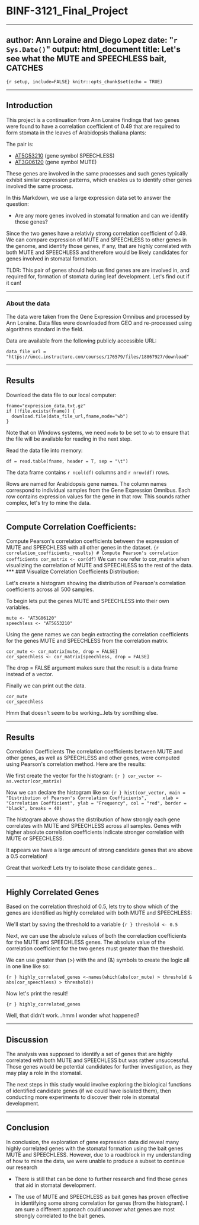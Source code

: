 # BINF-3121_Final_Project
---
author: Ann Loraine and Diego Lopez
date: "`r Sys.Date()`"
output: html_document
title: Let's see what the MUTE and SPEECHLESS bait, CATCHES
---

`{r setup, include=FALSE} knitr::opts_chunk$set(echo = TRUE)`

------------------------------------------------------------------------

## Introduction

This project is a continuation from Ann Loraine findings that two genes
were found to have a correlation coefficient of 0.49 that are required
to form stomata in the leaves of Arabidopsis thaliana plants:

The pair is:

-   [AT5G53210](https://www.arabidopsis.org/servlets/TairObject?name=AT5G53210&type=locus)
    (gene symbol SPEECHLESS)
-   [AT3G06120](https://www.arabidopsis.org/servlets/TairObject?name=AT3G06120&type=locus)
    (gene symbol MUTE)

These genes are involved in the same processes and such genes typically
exhibit similar expression patterns, which enables us to identify other
genes involved the same process.

In this Markdown, we use a large expression data set to answer the
question:

-   Are any more genes involved in stomatal formation and can we
    identify those genes?

Since the two genes have a relativly strong correlation coefficient of
0.49. We can compare expression of MUTE and SPEECHLESS to other genes in
the genome, and identify those genes, if any, that are highly correlated
with both MUTE and SPEECHLESS and therefore would be likely candidates
for genes involved in stomatal formation.

TLDR: This pair of genes should help us find genes are are involved in,
and required for, formation of stomata during leaf development. Let's
find out if it can!

------------------------------------------------------------------------

### About the data

The data were taken from the Gene Expression Omnibus and processed by
Ann Loraine. Data files were downloaded from GEO and re-processed using
algorithms standard in the field.

Data are available from the following publicly accessible URL:

``` {r}
data_file_url = "https://uncc.instructure.com/courses/176579/files/18867927/download"
```

------------------------------------------------------------------------

## Results

Download the data file to our local computer:

``` {r}
fname="expression_data.txt.gz"
if (!file.exists(fname)) {
  download.file(data_file_url,fname,mode="wb")
}
```

Note that on Windows systems, we need `mode` to be set to `wb` to ensure
that the file will be available for reading in the next step.

Read the data file into memory:

``` {r}
df = read.table(fname, header = T, sep = "\t")
```

The data frame contains `r ncol(df)` columns and `r nrow(df)` rows.

Rows are named for Arabidopsis gene names. The column names correspond
to individual samples from the Gene Expression Omnibus. Each row
contains expression values for the gene in that row. This sounds rather
complex, let's try to mine the data.

------------------------------------------------------------------------

## Compute Correlation Coefficients:

Compute Pearson's correlation coefficients between the expression of
MUTE and SPEECHLESS with all other genes in the dataset.
`{r correlation_coefficients_results} # Compute Pearson's correlation coefficients cor_matrix <- cor(df)`
We can now refer to cor_matrix when visualizing the correlation of MUTE
and SPEECHLESS to the rest of the data. \*\*\* \### Visualize
Correlation Coefficients Distribution:

Let's create a histogram showing the distribution of Pearson's
correlation coefficients across all 500 samples.

To begin lets put the genes MUTE and SPEECHLESS into their own
variables.

``` {r}
mute <- "AT3G06120"  
speechless <- "AT5G53210"  
```

Using the gene names we can begin extracting the correlation
coefficients for the genes MUTE and SPEECHLESS from the correlation
matrix.

``` {r}
cor_mute <- cor_matrix[mute, drop = FALSE]
cor_speechless <- cor_matrix[speechless, drop = FALSE]
```

The drop = FALSE argument makes sure that the result is a data frame
instead of a vector.

Finally we can print out the data.

``` {r}
cor_mute
cor_speechless
```

Hmm that doesn't seem to be working...lets try somthing else.

------------------------------------------------------------------------

## Results

Correlation Coefficients The correlation coefficients between MUTE and
other genes, as well as SPEECHLESS and other genes, were computed using
Pearson's correlation method. Here are the results:

We first create the vector for the histogram:
`{r } cor_vector <- as.vector(cor_matrix)`

Now we can declare the histogram like so:
`{r } hist(cor_vector, main = "Distribution of Pearson's Correlation Coefficients",      xlab = "Correlation Coefficient", ylab = "Frequency", col = "red", border = "black", breaks = 40)`

The histogram above shows the distribution of how strongly each gene
correlates with MUTE and SPEECHLESS across all samples. Genes with
higher absolute correlation coefficients indicate stronger correlation
with MUTE or SPEECHLESS.

It appears we have a large amount of strong candidate genes that are
above a 0.5 correlation!

Great that worked! Lets try to isolate those candidate genes...

------------------------------------------------------------------------

## Highly Correlated Genes

Based on the correlation threshold of 0.5, lets try to show which of the
genes are identified as highly correlated with both MUTE and SPEECHLESS:

We'll start by saving the threshold to a variable
`{r } threshold <- 0.5`

Next, we can use the absolute values of both the correlaction
coefficients for the MUTE and SPEECHLESS genes. The absolute value of
the correlation coefficient for the two genes must greater than the
threshold.

We can use greater than (\>) with the and (&) symbols to create the
logic all in one line like so:

`{r } highly_correlated_genes <-names(which(abs(cor_mute) > threshold & abs(cor_speechless) > threshold))`

Now let's print the result!

`{r } highly_correlated_genes`

Well, that didn't work...hmm I wonder what happened?

------------------------------------------------------------------------

## Discussion

The analysis was supposed to identify a set of genes that are highly
correlated with both MUTE and SPEECHLESS but was rather unsuccessful.
Those genes would be potential candidates for further investigation, as
they may play a role in the stomatal.

The next steps in this study would involve exploring the biological
functions of identified candidate genes (if we could have isolated
them), then conducting more experiments to discover their role in
stomatal development.

------------------------------------------------------------------------

## Conclusion

In conclusion, the exploration of gene expression data did reveal many
highly correlated genes with the stomatal formation using the bait genes
MUTE and SPEECHLESS. However, due to a roadblock in my understanding of
how to mine the data, we were unable to produce a subset to continue our
research

-   There is still that can be done to further research and find those
    genes that aid in stomatal development.

-   The use of MUTE and SPEECHLESS as bait genes has proven effective in
    identifying some strong correlation for genes (from the histogram).
    I am sure a different approach could uncover what genes are most
    strongly correlated to the bait genes.
